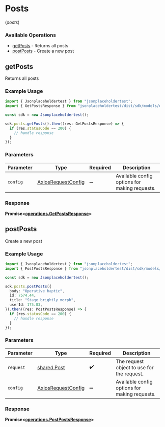 # Posts
(*posts*)

### Available Operations

* [getPosts](#getposts) - Returns all posts
* [postPosts](#postposts) - Create a new post

## getPosts

Returns all posts

### Example Usage

```typescript
import { Jsonplaceholdertest } from "jsonplaceholdertest";
import { GetPostsResponse } from "jsonplaceholdertest/dist/sdk/models/operations";

const sdk = new Jsonplaceholdertest();

sdk.posts.getPosts().then((res: GetPostsResponse) => {
  if (res.statusCode == 200) {
    // handle response
  }
});
```

### Parameters

| Parameter                                                    | Type                                                         | Required                                                     | Description                                                  |
| ------------------------------------------------------------ | ------------------------------------------------------------ | ------------------------------------------------------------ | ------------------------------------------------------------ |
| `config`                                                     | [AxiosRequestConfig](https://axios-http.com/docs/req_config) | :heavy_minus_sign:                                           | Available config options for making requests.                |


### Response

**Promise<[operations.GetPostsResponse](../../models/operations/getpostsresponse.md)>**


## postPosts

Create a new post

### Example Usage

```typescript
import { Jsonplaceholdertest } from "jsonplaceholdertest";
import { PostPostsResponse } from "jsonplaceholdertest/dist/sdk/models/operations";

const sdk = new Jsonplaceholdertest();

sdk.posts.postPosts({
  body: "Operative haptic",
  id: 7574.44,
  title: "Stage brightly morph",
  userId: 175.83,
}).then((res: PostPostsResponse) => {
  if (res.statusCode == 200) {
    // handle response
  }
});
```

### Parameters

| Parameter                                                    | Type                                                         | Required                                                     | Description                                                  |
| ------------------------------------------------------------ | ------------------------------------------------------------ | ------------------------------------------------------------ | ------------------------------------------------------------ |
| `request`                                                    | [shared.Post](../../models/shared/post.md)                   | :heavy_check_mark:                                           | The request object to use for the request.                   |
| `config`                                                     | [AxiosRequestConfig](https://axios-http.com/docs/req_config) | :heavy_minus_sign:                                           | Available config options for making requests.                |


### Response

**Promise<[operations.PostPostsResponse](../../models/operations/postpostsresponse.md)>**

